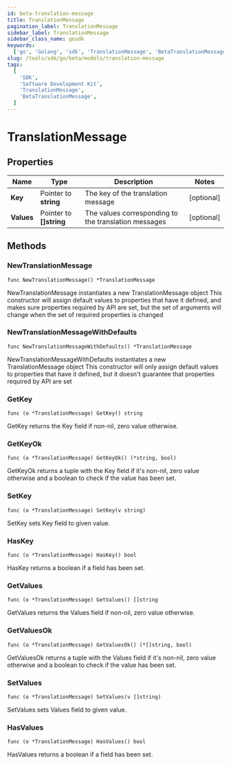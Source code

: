 ```yaml
---
id: beta-translation-message
title: TranslationMessage
pagination_label: TranslationMessage
sidebar_label: TranslationMessage
sidebar_class_name: gosdk
keywords:
  ['go', 'Golang', 'sdk', 'TranslationMessage', 'BetaTranslationMessage']
slug: /tools/sdk/go/beta/models/translation-message
tags:
  [
    'SDK',
    'Software Development Kit',
    'TranslationMessage',
    'BetaTranslationMessage',
  ]
---
```


# TranslationMessage

## Properties

| Name | Type | Description | Notes |
| --- | --- | --- | --- |
| **Key** | Pointer to **string** | The key of the translation message | [optional] |
| **Values** | Pointer to **[]string** | The values corresponding to the translation messages | [optional] |

## Methods

### NewTranslationMessage

`func NewTranslationMessage() *TranslationMessage`

NewTranslationMessage instantiates a new TranslationMessage object This constructor will assign default values to properties that have it defined, and makes sure properties required by API are set, but the set of arguments will change when the set of required properties is changed

### NewTranslationMessageWithDefaults

`func NewTranslationMessageWithDefaults() *TranslationMessage`

NewTranslationMessageWithDefaults instantiates a new TranslationMessage object This constructor will only assign default values to properties that have it defined, but it doesn't guarantee that properties required by API are set

### GetKey

`func (o *TranslationMessage) GetKey() string`

GetKey returns the Key field if non-nil, zero value otherwise.

### GetKeyOk

`func (o *TranslationMessage) GetKeyOk() (*string, bool)`

GetKeyOk returns a tuple with the Key field if it's non-nil, zero value otherwise and a boolean to check if the value has been set.

### SetKey

`func (o *TranslationMessage) SetKey(v string)`

SetKey sets Key field to given value.

### HasKey

`func (o *TranslationMessage) HasKey() bool`

HasKey returns a boolean if a field has been set.

### GetValues

`func (o *TranslationMessage) GetValues() []string`

GetValues returns the Values field if non-nil, zero value otherwise.

### GetValuesOk

`func (o *TranslationMessage) GetValuesOk() (*[]string, bool)`

GetValuesOk returns a tuple with the Values field if it's non-nil, zero value otherwise and a boolean to check if the value has been set.

### SetValues

`func (o *TranslationMessage) SetValues(v []string)`

SetValues sets Values field to given value.

### HasValues

`func (o *TranslationMessage) HasValues() bool`

HasValues returns a boolean if a field has been set.
